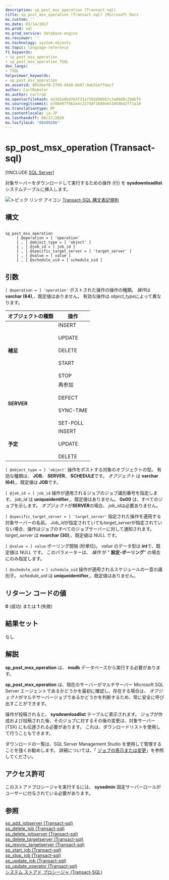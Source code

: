 ```yaml
---
description: sp_post_msx_operation (Transact-sql)
title: sp_post_msx_operation (Transact-sql) |Microsoft Docs
ms.custom: ''
ms.date: 03/14/2017
ms.prod: sql
ms.prod_service: database-engine
ms.reviewer: ''
ms.technology: system-objects
ms.topic: language-reference
f1_keywords:
- sp_post_msx_operation
- sp_post_msx_operation_TSQL
dev_langs:
- TSQL
helpviewer_keywords:
- sp_post_msx_operation
ms.assetid: 085deef8-2709-4da9-bb97-9ab32effdacf
author: CarlRabeler
ms.author: carlrab
ms.openlocfilehash: da3d1e8bd762f31a7592d90957c3a8680c29dbfb
ms.sourcegitcommit: e700497f962e4c2274df16d9e651059b42ff1a10
ms.translationtype: MT
ms.contentlocale: ja-JP
ms.lasthandoff: 08/17/2020
ms.locfileid: "88489206"
---
```

# <a name="sp_post_msx_operation-transact-sql"></a>sp_post_msx_operation (Transact-sql)
[!INCLUDE [SQL Server](../../includes/applies-to-version/sqlserver.md)]

  対象サーバーをダウンロードして実行するための操作 (行) を **sysdownloadlist** システムテーブルに挿入します。  
  
 ![トピック リンク アイコン](../../database-engine/configure-windows/media/topic-link.gif "トピック リンク アイコン") [Transact-SQL 構文表記規則](../../t-sql/language-elements/transact-sql-syntax-conventions-transact-sql.md)  
  
## <a name="syntax"></a>構文  
  
```  
  
sp_post_msx_operation  
     [ @operation = ] 'operation'  
     [ , [ @object_type = ] 'object' ]   
     { , [ @job_id = ] job_id }   
     [ , [ @specific_target_server = ] 'target_server' ]   
     [ , [ @value = ] value ]  
     [ , [ @schedule_uid = ] schedule_uid ]  
```  
  
## <a name="arguments"></a>引数  
`[ @operation = ] 'operation'` ポストされた操作の操作の種類。 *操作*は **varchar (64)**,、既定値はありません。 有効な操作は *object_type*によって異なります。  
  
|オブジェクトの種類|操作|  
|-----------------|---------------|  
|**補足**|INSERT<br /><br /> UPDATE<br /><br /> DELETE<br /><br /> START<br /><br /> STOP|  
|**SERVER**|再参加<br /><br /> DEFECT<br /><br /> SYNC-TIME<br /><br /> SET-POLL|  
|**予定**|INSERT<br /><br /> UPDATE<br /><br /> DELETE|  
  
`[ @object_type = ] 'object'` 操作をポストする対象のオブジェクトの型。 有効な種類は、 **JOB**、 **SERVER**、 **SCHEDULE**です。 *オブジェクト* は **varchar (64)**,、既定値は **JOB**です。  
  
`[ @job_id = ] job_id` 操作が適用されるジョブのジョブ識別番号を指定します。 *job_id* は **uniqueidentifier**,、既定値はありません。 **0x00** は、すべてのジョブを示します。 *オブジェクト*が**SERVER**の場合、 *job_id*は必要ありません。  
  
`[ @specific_target_server = ] 'target_server'` 指定された操作を適用する対象サーバーの名前。 *Job_id*が指定されていても*target_server*が指定されていない場合、操作はジョブのすべてのジョブサーバーに対して通知されます。 *target_server* は **nvarchar (30)**,、既定値は NULL です。  
  
`[ @value = ] value` ポーリング間隔 (秒単位)。 *value* のデータ型は **int**で、既定値は NULL です。 このパラメーターは、 *操作* が " **設定-ポーリング**" の場合にのみ指定します。  
  
`[ @schedule_uid = ] schedule_uid` 操作が適用されるスケジュールの一意の識別子。 *schedule_uid* は **uniqueidentifier**,、既定値はありません。  
  
## <a name="return-code-values"></a>リターン コードの値  
 **0** (成功) または **1** (失敗)  
  
## <a name="result-sets"></a>結果セット  
 なし  
  
## <a name="remarks"></a>解説  
 **sp_post_msx_operation** は、 **msdb** データベースから実行する必要があります。  
  
 **sp_post_msx_operation** は、現在のサーバーがマルチサーバー Microsoft SQL Server エージェントであるかどうかを最初に確認し、存在する場合は、 *オブジェクト*がマルチサーバージョブであるかどうかを判断するため、常に安全に呼び出すことができます。  
  
 操作が投稿されると、 **sysdownloadlist** テーブルに表示されます。 ジョブが作成および投稿された後、そのジョブに対するその後の変更は、対象サーバー (TSX) にも伝達される必要があります。 これは、ダウンロードリストを使用して行うこともできます。  
  
 ダウンロードの一覧は、SQL Server Management Studio を使用して管理することを強くお勧めします。 詳細については、「 [ジョブの表示または変更](../../ssms/agent/view-or-modify-jobs.md)」を参照してください。  
  
## <a name="permissions"></a>アクセス許可  
 このストアドプロシージャを実行するには、 **sysadmin** 固定サーバーロールがユーザーに付与されている必要があります。  
  
## <a name="see-also"></a>参照  
 [sp_add_jobserver &#40;Transact-sql&#41;](../../relational-databases/system-stored-procedures/sp-add-jobserver-transact-sql.md)   
 [sp_delete_job &#40;Transact-sql&#41;](../../relational-databases/system-stored-procedures/sp-delete-job-transact-sql.md)   
 [sp_delete_jobserver &#40;Transact-sql&#41;](../../relational-databases/system-stored-procedures/sp-delete-jobserver-transact-sql.md)   
 [sp_delete_targetserver &#40;Transact-sql&#41;](../../relational-databases/system-stored-procedures/sp-delete-targetserver-transact-sql.md)   
 [sp_resync_targetserver &#40;Transact-sql&#41;](../../relational-databases/system-stored-procedures/sp-resync-targetserver-transact-sql.md)   
 [sp_start_job &#40;Transact-sql&#41;](../../relational-databases/system-stored-procedures/sp-start-job-transact-sql.md)   
 [sp_stop_job &#40;Transact-sql&#41;](../../relational-databases/system-stored-procedures/sp-stop-job-transact-sql.md)   
 [sp_update_job &#40;Transact-sql&#41;](../../relational-databases/system-stored-procedures/sp-update-job-transact-sql.md)   
 [sp_update_operator &#40;Transact-sql&#41;](../../relational-databases/system-stored-procedures/sp-update-operator-transact-sql.md)   
 [システム ストアド プロシージャ &#40;Transact-SQL&#41;](../../relational-databases/system-stored-procedures/system-stored-procedures-transact-sql.md)  
  
  
